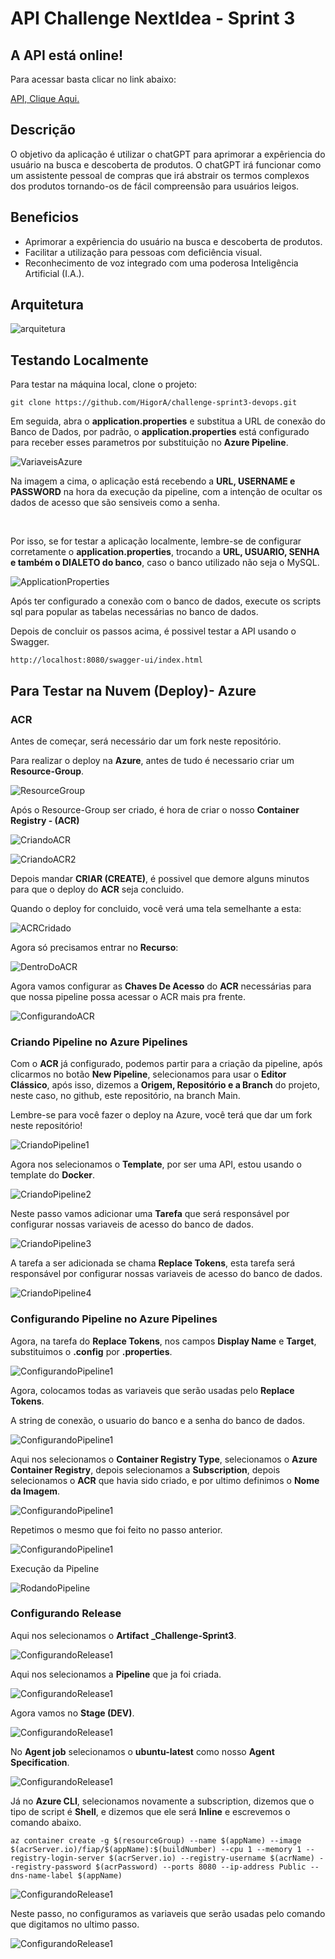 <h1>API Challenge NextIdea - Sprint 3</h1>

<h2>A API está online!</h2>
<p>Para acessar basta clicar no link abaixo:</p>
<a href="http://challenge93359.eastus.azurecontainer.io:8080/swagger-ui/index.html#/">API, Clique Aqui.</a>


<h2>Descrição</h2>
<p>O objetivo da aplicação é utilizar o chatGPT para 
aprimorar a expêriencia do usuário na busca e descoberta 
de produtos. O chatGPT irá funcionar como um 
assistente pessoal de compras que irá abstrair os termos 
complexos dos produtos tornando-os de fácil compreensão para
usuários leigos.</p>

<h2>Beneficios</h2>
<ul>
    <li>
        Aprimorar a expêriencia do usuário na busca e descoberta 
        de produtos.
    </li>
    <li>
        Facilitar a utilização para pessoas com deficiência visual.
    </li>
    <li>
        Reconhecimento de voz integrado com uma poderosa Inteligência Artificial (I.A.).
    </li>
</ul>

<h2>Arquitetura</h2>

![arquitetura](/images/arquitetura.PNG)

<h2>Testando Localmente</h2>
<p>Para testar na máquina local, clone o projeto:</p>

```code
git clone https://github.com/HigorA/challenge-sprint3-devops.git
```

<p>Em seguida, abra o <b>application.properties</b> e substitua a URL de conexão do Banco de Dados, por padrão, o <b>application.properties</b> está configurado para receber esses parametros por substituição no <b>Azure Pipeline</b>.</p>

![VariaveisAzure](/images/configurando_pipeline.1.1.PNG)

<p>Na imagem a cima, o aplicação está recebendo a <b>URL, USERNAME e PASSWORD</b> na hora da execução da pipeline, com a intenção de ocultar os dados de acesso que são sensiveis como a senha.</p>
<br/>
<p>Por isso, se for testar a aplicação localmente, lembre-se de configurar corretamente o <b>application.properties</b>, trocando a <b>URL, USUARIO, SENHA e também o DIALETO do banco</b>, caso o banco utilizado não seja o MySQL.</p>

![ApplicationProperties](/images/applicationproperties.PNG)

<p>Após ter configurado a conexão com o banco de dados, execute os scripts sql para popular as tabelas necessárias no banco de dados.</p>
<p>Depois de concluir os passos acima, é possivel testar a API usando o Swagger.</p>

```code
http://localhost:8080/swagger-ui/index.html
```

<h2>Para Testar na Nuvem (Deploy)- Azure</h2>
<h3>ACR</h3>
<p>Antes de começar, será necessário dar um fork neste repositório.</p>
<p>Para realizar o deploy na <b>Azure</b>, antes de tudo é necessario criar um <b>Resource-Group</b>.</p>

![ResourceGroup](/images/criando_rg.PNG)
<br/>
<p></p>
<p>Após o Resource-Group ser criado, é hora de criar o nosso <b>Container Registry - (ACR)</b></p>

![CriandoACR](/images/criando_acr.PNG)

![CriandoACR2](/images/criando_acr.2.PNG)

<p>Depois mandar <b>CRIAR (CREATE)</b>, é possivel que demore alguns minutos para que o deploy do <b>ACR</b> seja concluido.</p>

<p>Quando o deploy for concluido, você verá uma tela semelhante a esta:</p>

![ACRCridado](/images/acr_criado.PNG)

<p>Agora só precisamos entrar no <b>Recurso</b>:</p>

![DentroDoACR](/images/dentro_do_acr.PNG)

<p>Agora vamos configurar as <b>Chaves De Acesso</b> do <b>ACR</b> necessárias para que nossa pipeline possa acessar o ACR mais pra frente.</p>

![ConfigurandoACR](/images/configurando_acesso_do_acr.PNG)

<h3>Criando Pipeline no Azure Pipelines</h3>

<p>Com o <b>ACR</b> já configurado, podemos partir para a criação da pipeline, após clicarmos no botão <b>New Pipeline</b>, selecionamos para usar o <b>Editor Clássico</b>, após isso, dizemos a <b>Origem, Repositório e a Branch</b> do projeto, neste caso, no github, este repositório, na branch Main.</p>
<p>Lembre-se para você fazer o deploy na Azure, você terá que dar um fork neste repositório!</p>

![CriandoPipeline1](/images/criando_pipeline.1.PNG)

<p>Agora nos selecionamos o <b>Template</b>, por ser uma API, estou usando o template do <b>Docker</b>.</p>

![CriandoPipeline2](/images/criando_pipeline.2.PNG)

<p>Neste passo vamos adicionar uma <b>Tarefa</b> que será responsável por configurar nossas variaveis de acesso do banco de dados.</p>

![CriandoPipeline3](/images/criando_pipeline.3.PNG)

<p>A tarefa a ser adicionada se chama <b>Replace Tokens</b>, esta tarefa será responsável por configurar nossas variaveis de acesso do banco de dados.</p>

![CriandoPipeline4](/images/criando_pipeline.4.PNG)

<h3>Configurando Pipeline no Azure Pipelines</h3>

<p>Agora, na tarefa do <b>Replace Tokens</b>, nos campos <b>Display Name</b> e <b>Target</b>, substituimos o <b>.config</b> por <b>.properties</b>.</p>

![ConfigurandoPipeline1](/images/configurando_pipeline.1.PNG)

<p>Agora, colocamos todas as variaveis que serão usadas pelo <b>Replace Tokens</b>.</p>
<p>A string de conexão, o usuario do banco e a senha do banco de dados.</p>

![ConfigurandoPipeline1](/images/configurando_pipeline.1.1.PNG)

<p>Aqui nos selecionamos o <b>Container Registry Type</b>, selecionamos o <b>Azure Container Registry</b>, depois selecionamos a <b>Subscription</b>, depois selecionamos o <b>ACR</b> que havia sido criado, e por ultimo definimos o <b>Nome da Imagem</b>.</p>

![ConfigurandoPipeline1](/images/configurando_pipeline2.PNG)

<p>Repetimos o mesmo que foi feito no passo anterior.</P>

![ConfigurandoPipeline1](/images/configurando_pipeline3.PNG)

<p>Execução da Pipeline</p>

![RodandoPipeline](/images/pipeline_concluida_job.PNG)

<h3>Configurando Release</h3>

<p>Aqui nos selecionamos o <b>Artifact</b> <b>_Challenge-Sprint3</b>.</p>

![ConfigurandoRelease1](/images/criando_release.1.2.PNG)

<p>Aqui nos selecionamos a <b>Pipeline</b> que ja foi criada.</p>

![ConfigurandoRelease1](/images/criando_release.1.3.PNG)

<p>Agora vamos no <b>Stage (DEV)</b>.</p>

![ConfigurandoRelease1](/images/criando_release.1.1.PNG)

<p>No <b>Agent job</b> selecionamos o <b>ubuntu-latest</b> como nosso <b>Agent Specification</b>.</p>

![ConfigurandoRelease1](/images/criando_release.1.4.PNG)

<p>Já no <b>Azure CLI</b>, selecionamos novamente a subscription, dizemos que o tipo de script é <b>Shell</b>, e dizemos que ele será <b>Inline</b> e escrevemos o comando abaixo.</p>

```code
az container create -g $(resourceGroup) --name $(appName) --image $(acrServer.io)/fiap/$(appName):$(buildNumber) --cpu 1 --memory 1 --registry-login-server $(acrServer.io) --registry-username $(acrName) --registry-password $(acrPassword) --ports 8080 --ip-address Public --dns-name-label $(appName)
```

![ConfigurandoRelease1](/images/criando_release.1.5.PNG)

<p>Neste passo, no configuramos as variaveis que serão usadas pelo comando que digitamos no ultimo passo.</p>

![ConfigurandoRelease1](/images/criando_release.1.6.PNG)


